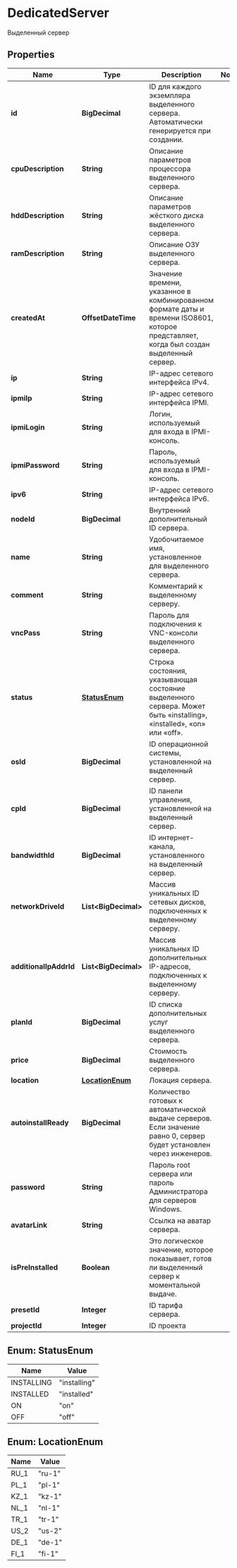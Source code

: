

# DedicatedServer

Выделенный сервер

## Properties

| Name | Type | Description | Notes |
|------------ | ------------- | ------------- | -------------|
|**id** | **BigDecimal** | ID для каждого экземпляра выделенного сервера. Автоматически генерируется при создании. |  |
|**cpuDescription** | **String** | Описание параметров процессора выделенного сервера. |  |
|**hddDescription** | **String** | Описание параметров жёсткого диска выделенного сервера. |  |
|**ramDescription** | **String** | Описание ОЗУ выделенного сервера. |  |
|**createdAt** | **OffsetDateTime** | Значение времени, указанное в комбинированном формате даты и времени ISO8601, которое представляет, когда был создан выделенный сервер. |  |
|**ip** | **String** | IP-адрес сетевого интерфейса IPv4. |  |
|**ipmiIp** | **String** | IP-адрес сетевого интерфейса IPMI. |  |
|**ipmiLogin** | **String** | Логин, используемый для входа в IPMI-консоль. |  |
|**ipmiPassword** | **String** | Пароль, используемый для входа в IPMI-консоль. |  |
|**ipv6** | **String** | IP-адрес сетевого интерфейса IPv6. |  |
|**nodeId** | **BigDecimal** | Внутренний дополнительный ID сервера. |  |
|**name** | **String** | Удобочитаемое имя, установленное для выделенного сервера. |  |
|**comment** | **String** | Комментарий к выделенному серверу. |  |
|**vncPass** | **String** | Пароль для подключения к VNC-консоли выделенного сервера. |  |
|**status** | [**StatusEnum**](#StatusEnum) | Строка состояния, указывающая состояние выделенного сервера. Может быть «installing», «installed», «on» или «off». |  |
|**osId** | **BigDecimal** | ID операционной системы, установленной на выделенный сервер. |  |
|**cpId** | **BigDecimal** | ID панели управления, установленной на выделенный сервер. |  |
|**bandwidthId** | **BigDecimal** | ID интернет-канала, установленного на выделенный сервер. |  |
|**networkDriveId** | **List&lt;BigDecimal&gt;** | Массив уникальных ID сетевых дисков, подключенных к выделенному серверу. |  |
|**additionalIpAddrId** | **List&lt;BigDecimal&gt;** | Массив уникальных ID дополнительных IP-адресов, подключенных к выделенному серверу. |  |
|**planId** | **BigDecimal** | ID списка дополнительных услуг выделенного сервера. |  |
|**price** | **BigDecimal** | Стоимость выделенного сервера. |  |
|**location** | [**LocationEnum**](#LocationEnum) | Локация сервера. |  |
|**autoinstallReady** | **BigDecimal** | Количество готовых к автоматической выдаче серверов. Если значение равно 0, сервер будет установлен через инженеров. |  |
|**password** | **String** | Пароль root сервера или пароль Администратора для серверов Windows. |  |
|**avatarLink** | **String** | Ссылка на аватар сервера. |  |
|**isPreInstalled** | **Boolean** | Это логическое значение, которое показывает, готов ли выделенный сервер к моментальной выдаче. |  |
|**presetId** | **Integer** | ID тарифа сервера. |  |
|**projectId** | **Integer** | ID проекта |  |



## Enum: StatusEnum

| Name | Value |
|---- | -----|
| INSTALLING | &quot;installing&quot; |
| INSTALLED | &quot;installed&quot; |
| ON | &quot;on&quot; |
| OFF | &quot;off&quot; |



## Enum: LocationEnum

| Name | Value |
|---- | -----|
| RU_1 | &quot;ru-1&quot; |
| PL_1 | &quot;pl-1&quot; |
| KZ_1 | &quot;kz-1&quot; |
| NL_1 | &quot;nl-1&quot; |
| TR_1 | &quot;tr-1&quot; |
| US_2 | &quot;us-2&quot; |
| DE_1 | &quot;de-1&quot; |
| FI_1 | &quot;fi-1&quot; |



